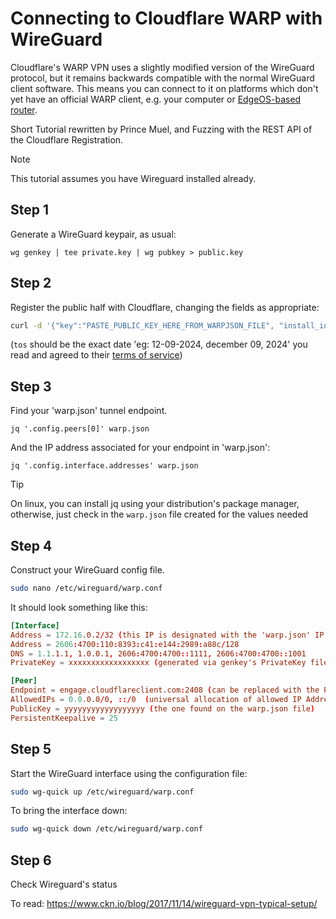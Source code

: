 # Connecting to Cloudflare WARP with WireGuard

Cloudflare's WARP VPN uses a slightly modified version of the WireGuard protocol, but it remains backwards compatible with the normal WireGuard client software. This means you can connect to it on platforms which don't yet have an official WARP client, e.g. your computer or [EdgeOS-based router](https://github.com/Lochnair/vyatta-wireguard).

Short Tutorial rewritten by Prince Muel, and Fuzzing with the REST API of the Cloudflare Registration.

> [!NOTE]
> This tutorial assumes you have Wireguard installed already.

## Step 1

Generate a WireGuard keypair, as usual:

`wg genkey | tee private.key | wg pubkey > public.key`

## Step 2

Register the public half with Cloudflare, changing the fields as appropriate:

```sh
curl -d '{"key":"PASTE_PUBLIC_KEY_HERE_FROM_WARPJSON_FILE", "install_id":"", "warp_enabled":true, "tos":"2024-12-09T00:00:00.000+01:00", "type":"Linux", "locale":"en_US"}' https://api.cloudflareclient.com/v0a737/reg | tee warp.json
```

(`tos` should be the exact date 'eg: 12-09-2024, december 09, 2024' you read and agreed to their [terms of service](https://www.cloudflare.com/application/terms/))

## Step 3

Find your 'warp.json' tunnel endpoint.

`jq '.config.peers[0]' warp.json`

And the IP address associated for your endpoint in 'warp.json':

`jq '.config.interface.addresses' warp.json`

> [!TIP]
> On linux, you can install jq using your distribution's package manager,
> otherwise, just check in the `warp.json` file created for the values needed

## Step 4

Construct your WireGuard config file.

```sh
sudo nano /etc/wireguard/warp.conf
```

It should look something like this:

```conf
[Interface]
Address = 172.16.0.2/32 (this IP is designated with the 'warp.json' IP Address)
Address = 2606:4700:110:8393:c41:e144:2989:a88c/128
DNS = 1.1.1.1, 1.0.0.1, 2606:4700:4700::1111, 2606:4700:4700::1001
PrivateKey = xxxxxxxxxxxxxxxxxx (generated via genkey's PrivateKey file)

[Peer]
Endpoint = engage.cloudflareclient.com:2408 (can be replaced with the Public IP of the Server)
AllowedIPs = 0.0.0.0/0, ::/0  (universal allocation of allowed IP Addresses)
PublicKey = yyyyyyyyyyyyyyyyyy (the one found on the warp.json file)
PersistentKeepalive = 25
```

## Step 5

Start the WireGuard interface using the configuration file:

```sh
sudo wg-quick up /etc/wireguard/warp.conf
```

To bring the interface down:

```sh
sudo wg-quick down /etc/wireguard/warp.conf
```

## Step 6

Check Wireguard's status

 To read: <https://www.ckn.io/blog/2017/11/14/wireguard-vpn-typical-setup/>
